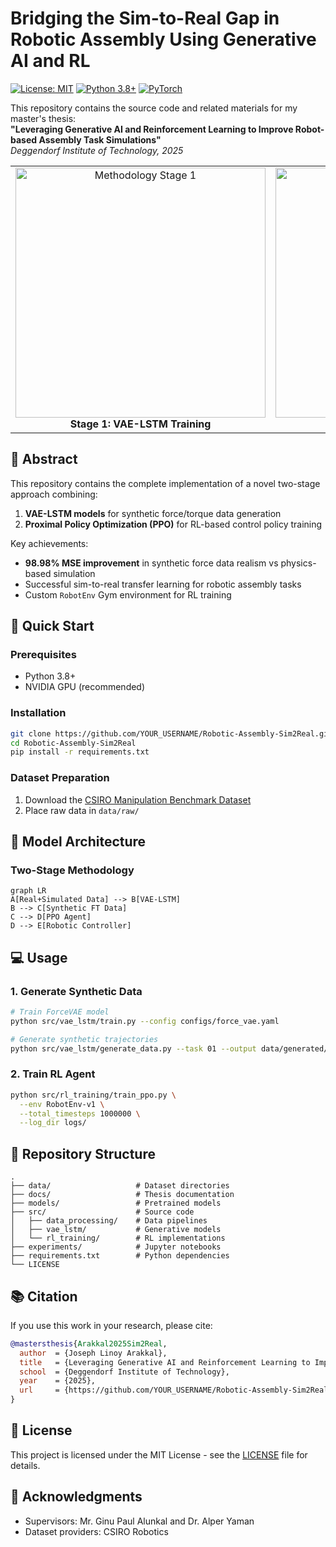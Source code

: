# Bridging the Sim-to-Real Gap in Robotic Assembly Using Generative AI and RL

[![License: MIT](https://img.shields.io/badge/License-MIT-blue.svg)](https://opensource.org/licenses/MIT)
[![Python 3.8+](https://img.shields.io/badge/Python-3.8%2B-blue.svg)](https://www.python.org/)
[![PyTorch](https://img.shields.io/badge/PyTorch-1.12%2B-red.svg)](https://pytorch.org/)

This repository contains the source code and related materials for my master's thesis:  
**"Leveraging Generative AI and Reinforcement Learning to Improve Robot-based Assembly Task Simulations"**  
*Deggendorf Institute of Technology, 2025*

<table>
  <tr>
    <td align="center">
      <img src="https://github.com/user-attachments/assets/cfcf4245-303d-4c5b-9666-dc0781a053c9" alt="Methodology Stage 1" width="400"/>
      <br />
      <strong>Stage 1: VAE-LSTM Training</strong>
    </td>
    <td align="center">
      <img src="https://github.com/user-attachments/assets/e103bd6e-1f88-4bdf-b28a-e250443de486" alt="Methodology Stage 2" width="400"/>
      <br />
      <strong>Stage 2: RL Training</strong>
    </td>
  </tr>
</table>

## 📝 Abstract
This repository contains the complete implementation of a novel two-stage approach combining:
1. **VAE-LSTM models** for synthetic force/torque data generation
2. **Proximal Policy Optimization (PPO)** for RL-based control policy training

Key achievements:
- **98.98% MSE improvement** in synthetic force data realism vs physics-based simulation
- Successful sim-to-real transfer learning for robotic assembly tasks
- Custom `RobotEnv` Gym environment for RL training

## 🚀 Quick Start

### Prerequisites
- Python 3.8+
- NVIDIA GPU (recommended)

### Installation
```bash
git clone https://github.com/YOUR_USERNAME/Robotic-Assembly-Sim2Real.git
cd Robotic-Assembly-Sim2Real
pip install -r requirements.txt
```

### Dataset Preparation
1. Download the [CSIRO Manipulation Benchmark Dataset]([https://example.com/dataset](https://research.csiro.au/robotics/manipulation-benchmark/))
2. Place raw data in `data/raw/`

## 🧠 Model Architecture
### Two-Stage Methodology
```mermaid
graph LR
A[Real+Simulated Data] --> B[VAE-LSTM]
B --> C[Synthetic FT Data]
C --> D[PPO Agent]
D --> E[Robotic Controller]
```

## 💻 Usage
### 1. Generate Synthetic Data
```bash
# Train ForceVAE model
python src/vae_lstm/train.py --config configs/force_vae.yaml

# Generate synthetic trajectories
python src/vae_lstm/generate_data.py --task 01 --output data/generated/
```

### 2. Train RL Agent
```bash
python src/rl_training/train_ppo.py \
  --env RobotEnv-v1 \
  --total_timesteps 1000000 \
  --log_dir logs/
```

## 📂 Repository Structure
```
.
├── data/                   # Dataset directories
├── docs/                   # Thesis documentation
├── models/                 # Pretrained models
├── src/                    # Source code
│   ├── data_processing/    # Data pipelines
│   ├── vae_lstm/           # Generative models
│   └── rl_training/        # RL implementations
├── experiments/            # Jupyter notebooks
├── requirements.txt        # Python dependencies
└── LICENSE
```

## 📚 Citation
If you use this work in your research, please cite:
```bibtex
@mastersthesis{Arakkal2025Sim2Real,
  author  = {Joseph Linoy Arakkal},
  title   = {Leveraging Generative AI and Reinforcement Learning to Improve Robot-based Assembly Task Simulations},
  school  = {Deggendorf Institute of Technology},
  year    = {2025},
  url     = {https://github.com/YOUR_USERNAME/Robotic-Assembly-Sim2Real}
}
```

## 📜 License
This project is licensed under the MIT License - see the [LICENSE](LICENSE) file for details.

## 🙏 Acknowledgments
- Supervisors: Mr. Ginu Paul Alunkal and Dr. Alper Yaman
- Dataset providers: CSIRO Robotics
